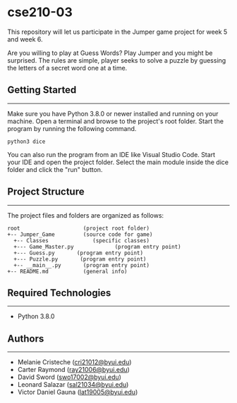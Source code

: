 # cse210-03
This repository will let us participate in the Jumper game project for week 5 and week 6.

Are you willing to play at Guess Words? Play Jumper and you might be surprised. 
The rules are simple, player seeks to solve a puzzle by guessing the letters of a secret word one at a time.

## Getting Started
---
Make sure you have Python 3.8.0 or newer installed and running on your machine. Open a terminal and 
browse to the project's root folder. Start the program by running the following command.
```
python3 dice 
```
You can also run the program from an IDE like Visual Studio Code. Start your IDE and open the 
project folder. Select the main module inside the dice folder and click the "run" button.

## Project Structure
---
The project files and folders are organized as follows:
```
root                    (project root folder)
+-- Jumper_Game         (source code for game)
  +-- Classes              (specific classes)
  +--- Game_Master.py             (program entry point)
  +--- Guess.py       (program entry point)
  +--- Puzzle.py       (program entry point)
  +-- __main__.py       (program entry point)
+-- README.md           (general info)
```

## Required Technologies
---
* Python 3.8.0

## Authors
---
* Melanie Cristeche (cri21012@byui.edu)
* Carter Raymond (ray21006@byui.edu)
* David Sword (swo17002@byui.edu)
* Leonard Salazar (sal21034@byui.edu)
* Victor Daniel Gauna (lat19005@byui.edu)
